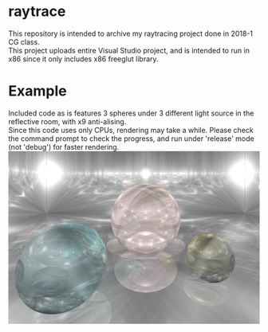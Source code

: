 # raytrace
This repository is intended to archive my raytracing project done in 2018-1 CG class.<br/>
This project uploads entire Visual Studio project, and is intended to run in x86 since it only includes x86 freeglut library.<br/>

# Example
Included code as is features 3 spheres under 3 different light source in the reflective room, with x9 anti-alising.<br/>
Since this code uses only CPUs, rendering may take a while. Please check the command prompt to check the progress, and run under 'release' mode (not 'debug') for faster rendering.
![raytrace_example](assets/raytrace_example.jpg)
